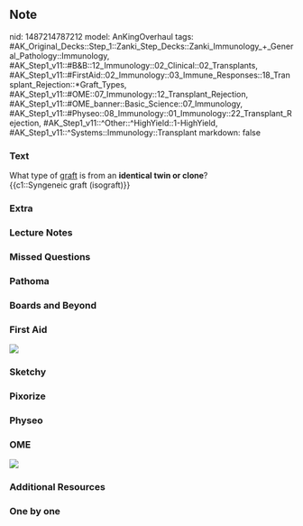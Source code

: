 ## Note
nid: 1487214787212
model: AnKingOverhaul
tags: #AK_Original_Decks::Step_1::Zanki_Step_Decks::Zanki_Immunology_+_General_Pathology::Immunology, #AK_Step1_v11::#B&B::12_Immunology::02_Clinical::02_Transplants, #AK_Step1_v11::#FirstAid::02_Immunology::03_Immune_Responses::18_Transplant_Rejection::*Graft_Types, #AK_Step1_v11::#OME::07_Immunology::12_Transplant_Rejection, #AK_Step1_v11::#OME_banner::Basic_Science::07_Immunology, #AK_Step1_v11::#Physeo::08_Immunology::01_Immunology::22_Transplant_Rejection, #AK_Step1_v11::^Other::^HighYield::1-HighYield, #AK_Step1_v11::^Systems::Immunology::Transplant
markdown: false

### Text
<div>
  <div>
    What type of <u>graft</u> is from an <b>identical twin or
    clone</b>?
  </div>
  <div>
    {{c1::Syngeneic graft (isograft)}}
  </div>
</div>

### Extra


### Lecture Notes


### Missed Questions


### Pathoma


### Boards and Beyond


### First Aid
<img src="tmpEbMVGC.png">

### Sketchy


### Pixorize


### Physeo


### OME
<div class="ome-widget">
  <a href=
  "https://onlinemeded.org/spa/immunology?ref=anki"><img src=
  "_OME_AnkiFlashcards_Topic_3.png"></a>
</div>

### Additional Resources


### One by one

